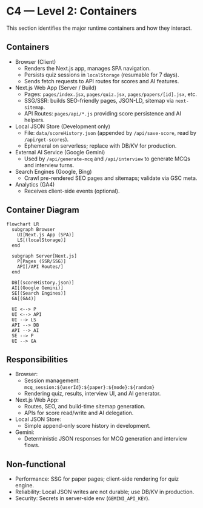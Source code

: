 # C4 — Level 2: Containers

This section identifies the major runtime containers and how they interact.

## Containers
- Browser (Client)
  - Renders the Next.js app, manages SPA navigation.
  - Persists quiz sessions in `localStorage` (resumable for 7 days).
  - Sends fetch requests to API routes for scores and AI features.
- Next.js Web App (Server / Build)
  - Pages: `pages/index.jsx`, `pages/quiz.jsx`, `pages/papers/[id].jsx`, etc.
  - SSG/SSR: builds SEO-friendly pages, JSON-LD, sitemap via `next-sitemap`.
  - API Routes: `pages/api/*.js` providing score persistence and AI helpers.
- Local JSON Store (Development only)
  - File: `data/scoreHistory.json` (appended by `/api/save-score`, read by `/api/get-scores`).
  - Ephemeral on serverless; replace with DB/KV for production.
- External AI Service (Google Gemini)
  - Used by `/api/generate-mcq` and `/api/interview` to generate MCQs and interview turns.
- Search Engines (Google, Bing)
  - Crawl pre-rendered SEO pages and sitemaps; validate via GSC meta.
- Analytics (GA4)
  - Receives client-side events (optional).

## Container Diagram

```mermaid
flowchart LR
  subgraph Browser
    UI[Next.js App (SPA)]
    LS[(localStorage)]
  end

  subgraph Server[Next.js]
    P[Pages (SSR/SSG)]
    API[/API Routes/]
  end

  DB[(scoreHistory.json)]
  AI[(Google Gemini)]
  SE[(Search Engines)]
  GA[(GA4)]

  UI <--> P
  UI <--> API
  UI --> LS
  API --> DB
  API --> AI
  SE --> P
  UI --> GA
```

## Responsibilities
- Browser:
  - Session management: `mcq_session:${userId}:${paper}:${mode}:${random}`
  - Rendering quiz, results, interview UI, and AI generator.
- Next.js Web App:
  - Routes, SEO, and build-time sitemap generation.
  - APIs for score read/write and AI delegation.
- Local JSON Store:
  - Simple append-only score history in development.
- Gemini:
  - Deterministic JSON responses for MCQ generation and interview flows.

## Non-functional
- Performance: SSG for paper pages; client-side rendering for quiz engine.
- Reliability: Local JSON writes are not durable; use DB/KV in production.
- Security: Secrets in server-side env (`GEMINI_API_KEY`).

